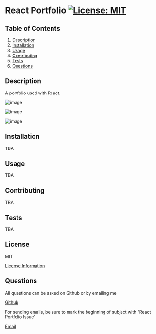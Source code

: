 # React Portfolio [![License: MIT](https://img.shields.io/badge/License-MIT-yellow.svg)](https://opensource.org/licenses/MIT)

## Table of Contents

1. [Description](#description)
2. [Installation](#installation)
3. [Usage](#usage)
4. [Contributing](#contributing)
5. [Tests](#tests)
6. [Questions](#questions)

## Description

A portfolio used with React.

![image](https://user-images.githubusercontent.com/6201053/137664527-82be0dc0-75c8-4c8e-aba0-1c4089b9b7a8.png)

![image](https://user-images.githubusercontent.com/6201053/137664545-bb8d4e82-0174-4448-80db-bbe1627e2c81.png)

![image](https://user-images.githubusercontent.com/6201053/137664832-d4535db8-de6d-4ce6-b6f2-27f0b8c6430c.png)

## Installation

TBA

## Usage

TBA

## Contributing

TBA

## Tests

TBA

## License

MIT

[License Information](https://opensource.org/licenses/MIT)
    

## Questions

All questions can be asked on Github or by emailing me

[Github](https://www.github.com/mels065)

For sending emails, be sure to mark the beginning of subject with "React Portfolio Issue"

[Email](mailto:mellusbrandon@gmail.com)
  
